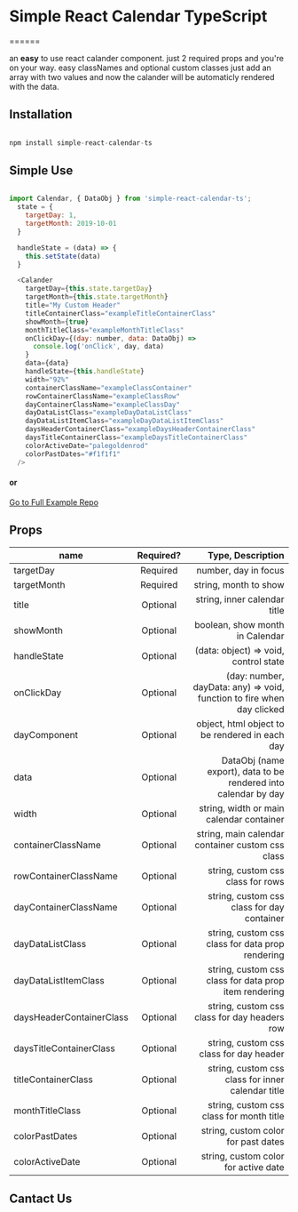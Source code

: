 # Simple React Calendar TypeScript
======

an **easy** to use react calander component.
just 2 required props and you're on your way.
easy classNames and optional custom classes
just add an array with two values and now the calander will be automaticly rendered with the data.

## Installation

```javascript

npm install simple-react-calendar-ts

```

## Simple Use

```javascript

import Calendar, { DataObj } from 'simple-react-calendar-ts';
  state = {
    targetDay: 1,
    targetMonth: 2019-10-01
  }

  handleState = (data) => {
    this.setState(data)
  }

  <Calander
    targetDay={this.state.targetDay}
    targetMonth={this.state.targetMonth}
    title="My Custom Header"
    titleContainerClass="exampleTitleContainerClass"
    showMonth={true}
    monthTitleClass="exampleMonthTitleClass"
    onClickDay={(day: number, data: DataObj) =>
      console.log('onClick', day, data)
    }
    data={data}
    handleState={this.handleState}
    width="92%"
    containerClassName="exampleClassContainer"
    rowContainerClassName="exampleClassRow"
    dayContainerClassName="exampleClassDay"
    dayDataListClass="exampleDayDataListClass"
    dayDataListItemClass="exampleDayDataListItemClass"
    daysHeaderContainerClass="exampleDaysHeaderContainerClass"
    daysTitleContainerClass="exampleDaysTitleContainerClass"
    colorActiveDate="palegoldenrod"
    colorPastDates="#f1f1f1"
  />

  ```

#### or 

[Go to Full Example Repo](https://github.com/stevorated/simple-react-calendar-ts-example)

## Props

| name                     | Required? | Type, Description                                                      |
| ------------------------ |:---------:| ----------------------------------------------------------------------:|
| targetDay                | Required  | number, day in focus                                                   |
| targetMonth              | Required  | string, month to show                                                  |
| title                    | Optional  | string, inner calendar title                                           |
| showMonth                | Optional  | boolean, show month in Calendar                                        |
| handleState              | Optional  | (data: object) => void, control state                                  |
| onClickDay               | Optional  | (day: number, dayData: any) => void, function to fire when day clicked |
| dayComponent             | Optional  | object, html object to be rendered in each day                         |
| data                     | Optional  | DataObj (name export), data to be rendered into calendar by day        |
| width                    | Optional  | string, width or main calendar container                               |
| containerClassName       | Optional  | string, main calendar container custom css class                       |
| rowContainerClassName    | Optional  | string, custom css class for rows                                      |
| dayContainerClassName    | Optional  | string, custom css class for day container                             |
| dayDataListClass         | Optional  | string, custom css class for data prop rendering                       |
| dayDataListItemClass     | Optional  | string, custom css class for data prop item rendering                  |
| daysHeaderContainerClass | Optional  | string, custom css class for day headers row                           |
| daysTitleContainerClass  | Optional  | string, custom css class for day header                                |
| titleContainerClass      | Optional  | string, custom css class for inner calendar title                      |
| monthTitleClass          | Optional  | string, custom css class for month title                               |
| colorPastDates           | Optional  | string, custom color for past dates                                    |
| colorActiveDate          | Optional  | string, custom color for active date                                   |

## Cantact Us
